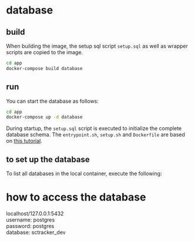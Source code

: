 # database

## build

When building the image, the setup sql script `setup.sql` as well as wrapper scripts are copied to the image.

```bash
cd app
docker-compose build database
```

## run

You can start the database as follows:

```bash
cd app
docker-compose up -d database
```

During startup, the `setup.sql` script is executed to initialize the complete database schema.
The `entrypoint.sh`, `setup.sh` and `Dockerfile` are based on [this tutorial](https://github.com/twright-msft/mssql-node-docker-demo-app).

## to set up the database

To list all databases in the local container, execute the following:


# how to access the database

localhost/127.0.0.1:5432  
username: postgres  
password: postgres  
database: sctracker_dev
